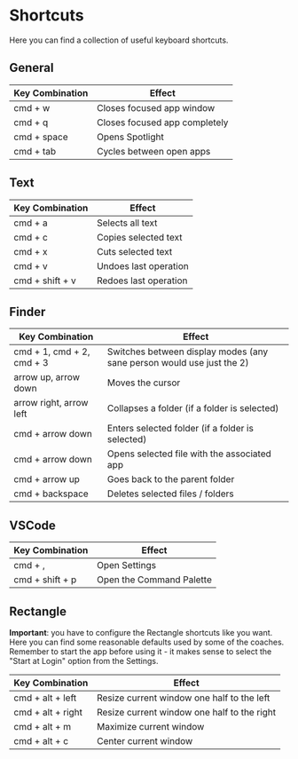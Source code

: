 # Shortcuts

Here you can find a collection of useful keyboard shortcuts.

## General

| Key Combination | Effect                        |
| --------------- | ----------------------------- |
| cmd + w         | Closes focused app window     |
| cmd + q         | Closes focused app completely |
| cmd + space     | Opens Spotlight               |
| cmd + tab       | Cycles between open apps      |

## Text

| Key Combination | Effect                |
| --------------- | --------------------- |
| cmd + a         | Selects all text      |
| cmd + c         | Copies selected text  |
| cmd + x         | Cuts selected text    |
| cmd + v         | Undoes last operation |
| cmd + shift + v | Redoes last operation |

## Finder

| Key Combination           | Effect                                                                |
| ------------------------- | --------------------------------------------------------------------- |
| cmd + 1, cmd + 2, cmd + 3 | Switches between display modes (any sane person would use just the 2) |
| arrow up, arrow down      | Moves the cursor                                                      |
| arrow right, arrow left   | Collapses a folder (if a folder is selected)                          |
| cmd + arrow down          | Enters selected folder (if a folder is selected)                      |
| cmd + arrow down          | Opens selected file with the associated app                           |
| cmd + arrow up            | Goes back to the parent folder                                        |
| cmd + backspace           | Deletes selected files / folders                                      |

## VSCode

| Key Combination | Effect                   |
| --------------- | ------------------------ |
| cmd + ,         | Open Settings            |
| cmd + shift + p | Open the Command Palette |

## Rectangle

**Important**: you have to configure the Rectangle shortcuts like you want. Here you can find some reasonable defaults used by some of the coaches.
Remember to start the app before using it - it makes sense to select the "Start at Login" option from the Settings.

| Key Combination   | Effect                                      |
| ----------------- | ------------------------------------------- |
| cmd + alt + left  | Resize current window one half to the left  |
| cmd + alt + right | Resize current window one half to the right |
| cmd + alt + m     | Maximize current window                     |
| cmd + alt + c     | Center current window                       |

